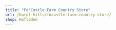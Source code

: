 ```yaml
---
title: "Fo'Castle Farm Country Store"
url: /burnt-hills/focastle-farm-country-store/
shop: Hofladen
---
```

